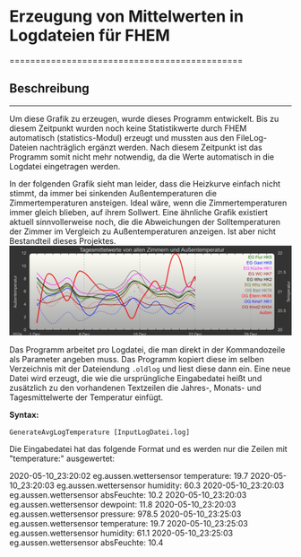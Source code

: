 # Erzeugung von Mittelwerten in Logdateien für FHEM
=============================================

## Beschreibung
---------------

Um diese Grafik zu erzeugen, wurde dieses Programm entwickelt. Bis zu diesem Zeitpunkt wurden noch keine Statistikwerte durch FHEM automatisch (statistics-Modul) erzeugt und mussten aus den FileLog-Dateien nachträglich ergänzt werden. Nach diesem Zeitpunkt ist das Programm somit nicht mehr notwendig, da die Werte automatisch in die Logdatei eingetragen werden.

In der folgenden Grafik sieht man leider, dass die Heizkurve einfach nicht stimmt, da immer bei sinkenden Außentemperaturen die Zimmertemperaturen ansteigen. Ideal wäre, wenn die Zimmertemperaturen immer gleich blieben, auf ihrem Sollwert. Eine ähnliche Grafik existiert aktuell sinnvollerweise noch, die die Abweichungen der Solltemperaturen der Zimmer im Vergleich zu Außentemperaturen anzeigen. Ist aber nicht Bestandteil dieses Projektes.
<img src="doc/Tagesmittelwerte.png" width="800">


Das Programm arbeitet pro Logdatei, die man direkt in der Kommandozeile als Parameter angeben muss. Das Programm kopiert diese im selben Verzeichnis mit der Dateiendung `.oldlog` und liest diese dann ein. Eine neue Datei wird erzeugt, die wie die ursprüngliche Eingabedatei heißt und zusätzlich zu den vorhandenen Textzeilen die Jahres-, Monats- und Tagesmittelwerte der Temperatur einfügt.

**Syntax:**
```
GenerateAvgLogTemperature [InputLogDatei.log]
```

Die Eingabedatei hat das folgende Format und es werden nur die Zeilen mit "temperature:" ausgewertet:

2020-05-10_23:20:02 eg.aussen.wettersensor temperature: 19.7
2020-05-10_23:20:03 eg.aussen.wettersensor humidity: 60.3
2020-05-10_23:20:03 eg.aussen.wettersensor absFeuchte: 10.2
2020-05-10_23:20:03 eg.aussen.wettersensor dewpoint: 11.8
2020-05-10_23:20:03 eg.aussen.wettersensor pressure: 978.5
2020-05-10_23:25:03 eg.aussen.wettersensor temperature: 19.7
2020-05-10_23:25:03 eg.aussen.wettersensor humidity: 61.1
2020-05-10_23:25:03 eg.aussen.wettersensor absFeuchte: 10.4

